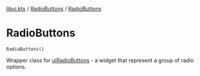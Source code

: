 [libui.ktx](../README.md) / [RadioButtons](README.md) / [RadioButtons](-radio-buttons.md)

# RadioButtons

`RadioButtons()`

Wrapper class for [uiRadioButtons](../../libui/ui-radio-buttons.md) - a widget that represent a group of radio options.
